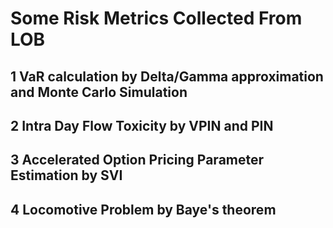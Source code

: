 # Some Risk Metrics Collected From LOB

## 1 VaR calculation by Delta/Gamma approximation and Monte Carlo Simulation

## 2 Intra Day Flow Toxicity by VPIN and PIN

## 3 Accelerated Option Pricing Parameter Estimation by SVI

## 4 Locomotive Problem by Baye's theorem



